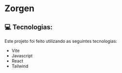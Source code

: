 # Zorgen

## 💻 Tecnologias:
Este projeto foi feito utilizando as seguintes tecnologias:

* Vite
* Javascript
* React
* Tailwind
